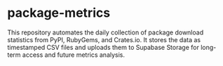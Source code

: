 # package-metrics

This repository automates the daily collection of package download statistics from PyPI, RubyGems, and Crates.io. It stores the data as timestamped CSV files and uploads them to Supabase Storage for long-term access and future metrics analysis.
